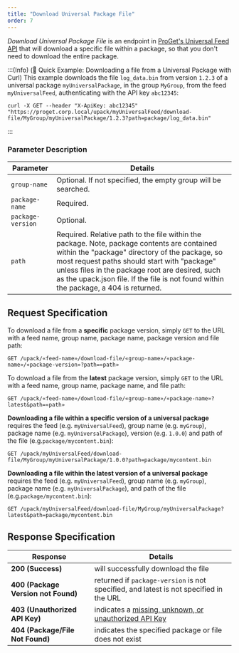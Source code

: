 ```yaml
---
title: "Download Universal Package File"
order: 7
---
```


*Download Universal Package File* is an endpoint in [ProGet's Universal Feed API](/docs/proget/reference-api/universal-feed) that will download a specific file within a package, so that you don't need to download the entire package.

:::(Info) (🚀 Quick Example: Downloading a file from a Universal Package with Curl)
This example downloads the file `log_data.bin` from version `1.2.3` of a universal package `myUniversalPackage`, in the group `MyGroup`, from the feed `myUniversalFeed`, authenticating with the API key `abc12345`:

````
curl -X GET --header "X-ApiKey: abc12345" "https://proget.corp.local/upack/myUniversalFeed/download-file/MyGroup/myUniversalPackage/1.2.3?path=package/log_data.bin"
````
:::

### Parameter Description
| Parameter | Details |
| --- | --- |
| `group-name` | Optional. If not specified, the empty group will be searched. |
| `package-name` | Required. |
| `package-version` | Optional. |
| `path` | Required. Relative path to the file within the package. Note, package contents are contained within the "package" directory of the package, so most request paths should start with "package" unless files in the package root are desired, such as the upack.json file. If the file is not found within the package, a 404 is returned. |

## Request Specification
To download a file from a **specific** package version, simply `GET` to the URL with a feed name, group name, package name, package version and file path:

```
GET /upack/«feed-name»/download-file/«group-name»/«package-name»/«package-version»?path=«path»
```

To download a file from the **latest** package version, simply `GET` to the URL with a feed name, group name, package name, and file path:

```
GET /upack/«feed-name»/download-file/«group-name»/«package-name»?latest&path=«path»
```

**Downloading a file within a specific version of a universal package** requires the feed (e.g. `myUniversalFeed`),  group name (e.g. `myGroup`), package name (e.g. `myUniversalPackage`), version (e.g. `1.0.0`) and path of the file (e.g.`package/mycontent.bin`):

```
GET /upack/myUniversalFeed/download-file/MyGroup/myUniversalPackage/1.0.0?path=package/mycontent.bin
```

**Downloading a file within the latest version of a universal package** requires the feed (e.g. `myUniversalFeed`),  group name (e.g. `myGroup`), package name (e.g. `myUniversalPackage`), and path of the file (e.g.`package/mycontent.bin`):

```
GET /upack/myUniversalFeed/download-file/MyGroup/myUniversalPackage?latest&path=package/mycontent.bin
```

## Response Specification

| Response | Details |
| --- | --- |
| **200 (Success)** | will successfully download the file
| **400 (Package Version not Found)** | returned if `package-version` is not specified, and latest is not specified in the URL |
|  **403 (Unauthorized API Key)** | indicates a [missing, unknown, or unauthorized API Key](/docs/proget/reference-api/universal-feed#authentication) |
| **404 (Package/File Not Found)** | indicates the specified package or file does not exist |